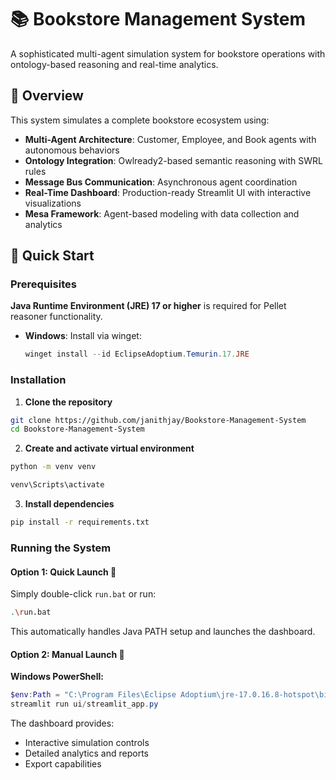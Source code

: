 # 📚 Bookstore Management System

A sophisticated multi-agent simulation system for bookstore operations with ontology-based reasoning and real-time analytics.

## 🌟 Overview

This system simulates a complete bookstore ecosystem using:
- **Multi-Agent Architecture**: Customer, Employee, and Book agents with autonomous behaviors
- **Ontology Integration**: Owlready2-based semantic reasoning with SWRL rules
- **Message Bus Communication**: Asynchronous agent coordination
- **Real-Time Dashboard**: Production-ready Streamlit UI with interactive visualizations
- **Mesa Framework**: Agent-based modeling with data collection and analytics

## 🚀 Quick Start

### Prerequisites

**Java Runtime Environment (JRE) 17 or higher** is required for Pellet reasoner functionality.

- **Windows**: Install via winget:
  ```powershell
  winget install --id EclipseAdoptium.Temurin.17.JRE
  ```

### Installation

1. **Clone the repository**
```bash
git clone https://github.com/janithjay/Bookstore-Management-System
cd Bookstore-Management-System
```

2. **Create and activate virtual environment**
```bash
python -m venv venv

venv\Scripts\activate
```


3. **Install dependencies**
```bash
pip install -r requirements.txt
```

### Running the System

#### Option 1: Quick Launch 🚀

Simply double-click `run.bat` or run:
```bash
.\run.bat
```

This automatically handles Java PATH setup and launches the dashboard.

#### Option 2: Manual Launch 🎨

**Windows PowerShell:**
```powershell
$env:Path = "C:\Program Files\Eclipse Adoptium\jre-17.0.16.8-hotspot\bin;" + $env:Path
streamlit run ui/streamlit_app.py
```


The dashboard provides:
- Interactive simulation controls
- Detailed analytics and reports
- Export capabilities
